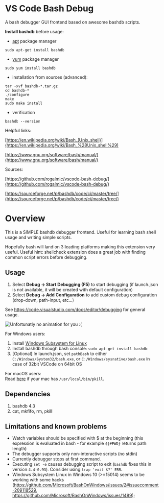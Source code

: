 # VS Code Bash Debug
A bash debugger GUI frontend based on awesome bashdb scripts.

**Install bashdb** before usage:
* [apt](https://en.wikipedia.org/wiki/Advanced_Packaging_Tool) package manager
```{r, engine='bash'}
sudo apt-get install bashdb
```
* [yum](https://en.wikipedia.org/wiki/Yellowdog_Updater,_Modified) package manager
```{r, engine='bash'}
sudo yum install bashdb
```
* installation from sources (advanced):
```{r, engine='bash'}
tar -xvf bashdb-*.tar.gz
cd bashdb-*
./configure
make
sudo make install
```
* verification
```{r, engine='bash'}
bashdb --version
```

Helpful links:

[https://en.wikipedia.org/wiki/Bash_(Unix_shell)](https://en.wikipedia.org/wiki/Bash_%28Unix_shell%29)

[https://www.gnu.org/software/bash/manual/](https://www.gnu.org/software/bash/manual/)

Sources:

[https://github.com/rogalmic/vscode-bash-debug/](https://github.com/rogalmic/vscode-bash-debug/)

[https://sourceforge.net/p/bashdb/code/ci/master/tree/](https://sourceforge.net/p/bashdb/code/ci/master/tree/)

# Overview
This is a SIMPLE bashdb debugger frontend. Useful for learning bash shell usage and writing simple scripts.

Hopefully bash will land on 3 leading platforms making this extension very useful. Useful hint: shellcheck extension does a great job with finding common script errors before debugging.

## Usage
1. Select **Debug -> Start Debugging (F5)** to start debugging (if launch.json is not available, it will be created with default configuration)
2. Select **Debug -> Add Configuration** to add custom debug configuration (drop-down, path-input, etc...)

See https://code.visualstudio.com/docs/editor/debugging for general usage.

![Unfortunatly no animation for you :(](https://raw.githubusercontent.com/rogalmic/vscode-bash-debug/gif/images/bash-debug.gif "Creating launch configuration, then launching debugger for one of scripts in workarea...")

For Windows users:
1. Install [Windows Subsystem for Linux](https://en.wikipedia.org/wiki/Windows_Subsystem_for_Linux)
2. Install bashdb through bash console: `sudo apt-get install bashdb`
3. [Optional] In launch.json, set `pathBash` to either `C:/Windows/System32/bash.exe`, or `C:/Windows/sysnative/bash.exe` in case of 32bit VSCode on 64bit OS

For macOS users: <br>
Read [here](https://github.com/rogalmic/vscode-bash-debug/wiki/macOS:-avoid-use-of--usr-local-bin-pkill) if your mac has `/usr/local/bin/pkill`.

## Dependencies
1. bashdb 4.3
2. cat, mkfifo, rm, pkill

## Limitations and known problems
* Watch variables should be specified with $ at the beginning (this expression is evaluated in bash - for example `${#PWD}` returns path length)
* The debugger supports only non-interactive scripts (no stdin)
* Currently debugger stops at first command.
* Executing `set -e` causes debugging script to exit (`bashdb` fixes this in version `4.4-0.93`). Consider using `trap 'exit $?' ERR`.
* Windows Subsystem Linux in Windows 10 (>=15014) seems to be working with some hacks (https://github.com/Microsoft/BashOnWindows/issues/2#issuecomment-209118529, https://github.com/Microsoft/BashOnWindows/issues/1489);

